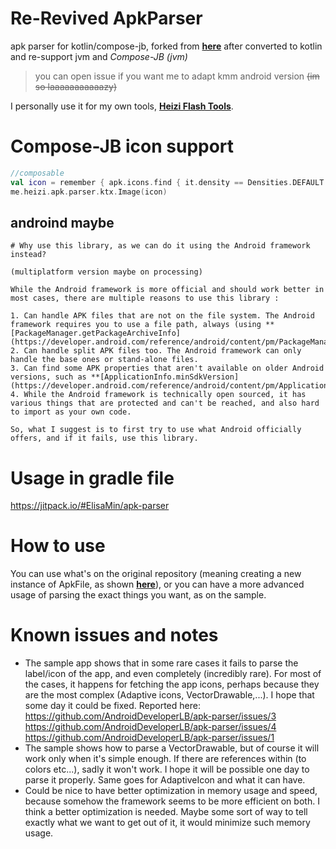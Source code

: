 # Re-Revived ApkParser

apk parser for kotlin/compose-jb, forked from **[here](https://github.com/AndroidDeveloperLB/apk-parser)** after converted to kotlin and re-support jvm and *Compose-JB (jvm)*
> you can open issue if you want me to adapt kmm android version ~~(im so laaaaaaaaaaazy)~~

I personally use it for my own tools, **[Heizi Flash Tools](https://github.com/ElisaMin/Heizi-Flashing-Tools)**.

# Compose-JB icon support
```kotlin
//composable
val icon = remember { apk.icons.find { it.density == Densities.DEFAULT }!! }
me.heizi.apk.parser.ktx.Image(icon)
```

## androind maybe
````
# Why use this library, as we can do it using the Android framework instead?

(multiplatform version maybe on processing) 

While the Android framework is more official and should work better in most cases, there are multiple reasons to use this library :
 
1. Can handle APK files that are not on the file system. The Android framework requires you to use a file path, always (using **[PackageManager.getPackageArchiveInfo](https://developer.android.com/reference/android/content/pm/PackageManager#getPackageArchiveInfo(java.lang.String,%20int))**). 
2. Can handle split APK files too. The Android framework can only handle the base ones or stand-alone files.
3. Can find some APK properties that aren't available on older Android versions, such as **[ApplicationInfo.minSdkVersion](https://developer.android.com/reference/android/content/pm/ApplicationInfo#minSdkVersion)**.
4. While the Android framework is technically open sourced, it has various things that are protected and can't be reached, and also hard to import as your own code.

So, what I suggest is to first try to use what Android officially offers, and if it fails, use this library.
````
# Usage in gradle file

https://jitpack.io/#ElisaMin/apk-parser

# How to use

You can use what's on the original repository (meaning creating a new instance of ApkFile, as shown **[here](https://github.com/hsiafan/apk-parser#usage)**), or you can have a more advanced usage of parsing the exact things you want, as on the sample.

# Known issues and notes

- The sample app shows that in some rare cases it fails to parse the label/icon of the app, and even completely (incredibly rare). For most of the cases, it happens for fetching the app icons, perhaps because they are the most complex (Adaptive icons, VectorDrawable,...). I hope that some day it could be fixed. Reported here: https://github.com/AndroidDeveloperLB/apk-parser/issues/3 https://github.com/AndroidDeveloperLB/apk-parser/issues/4 https://github.com/AndroidDeveloperLB/apk-parser/issues/1
- The sample shows how to parse a VectorDrawable, but of course it will work only when it's simple enough. If there are references within (to colors etc...), sadly it won't work. I hope it will be possible one day to parse it properly. Same goes for AdaptiveIcon and what it can have.
- Could be nice to have better optimization in memory usage and speed, because somehow the framework seems to be more efficient on both. I think a better optimization is needed. Maybe some sort of way to tell exactly what we want to get out of it, it would minimize such memory usage.
